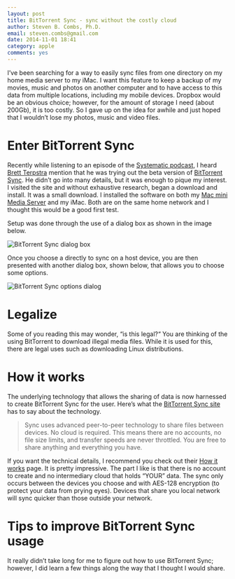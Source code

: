 ```yaml
---
layout: post
title: BitTorrent Sync - sync without the costly cloud
author: Steven B. Combs, Ph.D.
email: steven.combs@gmail.com
date: 2014-11-01 18:41
category: apple
comments: yes
---
```


I’ve been searching for a way to easily sync files from one directory on my home media server to my iMac. I want this feature to keep a backup of my movies, music and photos on another computer and to have access to this data from multiple locations, including my mobile devices. Dropbox would be an obvious choice; however, for the amount of storage I need (about 200Gb), it is too costly. So I gave up on the idea for awhile and just hoped that I wouldn’t lose my photos, music and video files.

# Enter BitTorrent Sync
Recently while listening to an episode of the [Systematic podcast](!g), I heard [Brett Terpstra](!g) mention that he was trying out the beta version of [BitTorrent Sync](!g). He didn’t go into many details, but it was enough to pique my interest. I visited the site and without exhaustive research, began a download and install. It was a small download. I installed the software on both my [Mac mini Media Server](!sc) and my iMac. Both are on the same home network and I thought this would be a good first test.

Setup was done through the use of a dialog box as shown in the image below.

![BitTorrent Sync dialog box](http://www.stevencombs.com/images/posts/2014-11-02-bittorrent-sync/2014-11-02-bittorrent-sync.png)

Once you choose a directly to sync on a host device, you are then presented with another dialog box, shown below, that allows you to choose some options.

![BitTorrent Sync options dialog](http://www.stevencombs.com/images/posts/2014-11-02-bittorrent-sync/2014-11-02-bottorrent-sync-options.png)

# Legalize
Some of you reading this may wonder, “is this legal?“ You are thinking of the using BitTorrent to download illegal media files. While it is used for this, there are legal uses such as downloading Linux distributions. 

# How it works
The underlying technology that allows the sharing of data is now harnessed to create BitTorrent Sync for the user. Here’s what the [BitTorrent Sync site](http://www.bittorrent.com/sync) has to say about the technology.

> Sync uses advanced peer-to-peer technology to share files between devices. No cloud is required. This means there are no accounts, no file size limits, and transfer speeds are never throttled. You are free to share anything and everything you have.

If you want the technical details, I recommend you check out their [How it works](http://www.bittorrent.com/sync/how-it-works) page. It is pretty impressive. The part I like is that there is no account to create and no intermediary cloud that holds “YOUR” data. The sync only occurs between the devices you choose and with AES-128 encryption (to protect your data from prying eyes). Devices that share you local network will sync quicker than those outside your network.

# Tips to improve BitTorrent Sync usage

It really didn’t take long for me to figure out how to use BitTorrent Sync; however, I did learn a few things along the way that I thought I would share.
